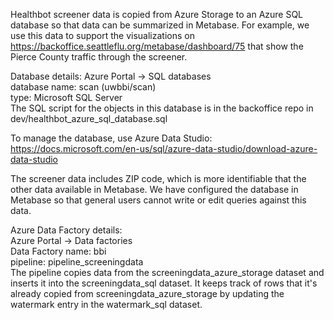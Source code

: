 Healthbot screener data is copied from Azure Storage to an Azure SQL database so that data can be summarized in Metabase. For example, we use this data to support the visualizations on https://backoffice.seattleflu.org/metabase/dashboard/75 that show the Pierce County traffic through the screener.

Database details:
Azure Portal -> SQL databases  
database name: scan (uwbbi/scan)  
type: Microsoft SQL Server  
The SQL script for the objects in this database is in the backoffice repo in dev/healthbot_azure_sql_database.sql

To manage the database, use Azure Data Studio:
https://docs.microsoft.com/en-us/sql/azure-data-studio/download-azure-data-studio

The screener data includes ZIP code, which is more identifiable that the other data available in Metabase. We have configured the database in Metabase so that general users cannot write or edit queries against this data. 

Azure Data Factory details:  
Azure Portal -> Data factories  
Data Factory name: bbi  
pipeline: pipeline_screeningdata  
The pipeline copies data from the screeningdata_azure_storage dataset and inserts it into the screeningdata_sql dataset. It keeps track of rows that it's already copied from screeningdata_azure_storage by updating the watermark entry in the watermark_sql dataset.


